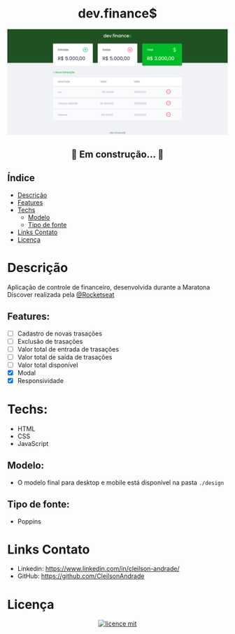 <div align="center">
    <h1 align="center">dev.finance$</h1>
    <img src="./design/desktop.png" alt="Logo" width="800">
</div>

<h2 align="center"> 
	🚧  Em construção...  🚧
</h2>

## Índice

* [Descrição](#descrição)
* [Features](#features) 
* [Techs](#techs)
  * [Modelo](#modelo)
  * [Tipo de fonte](#tipo-de-fonte)
* [Links Contato](#links-contato)
* [Licença](#licença)

# Descrição
Aplicação de controle de financeiro, desenvolvida durante a Maratona Discover realizada pela <a href="https://github.com/Rocketseat">@Rocketseat</a>

## Features:
- [ ] Cadastro de novas trasações<br>
- [ ] Exclusão de trasações<br>
- [ ] Valor total de entrada de trasações<br>
- [ ] Valor total de saída de trasações<br>
- [ ] Valor total disponível<br>
- [x] Modal<br>
- [x] Responsividade<br>

# Techs: 
- HTML
- CSS
- JavaScript

## Modelo:
- O modelo final para desktop e mobile está disponível na pasta `./design`

## Tipo de fonte:
- Poppins

# Links Contato
- Linkedin: https://www.linkedin.com/in/cleilson-andrade/<br>
- GitHub: https://github.com/CleilsonAndrade<br>

# Licença
<p align="center"><a href="https://github.com/CleilsonAndrade/dev.finances/blob/master/LICENSE"><img src="https://camo.githubusercontent.com/002151a49ee9afae7ce4c2bce93056c9f0e108fbd14e5a7e46e7e79d87bb1071/68747470733a2f2f696d672e736869656c64732e696f2f62616467652f6c6963656e63652d4d49542d626c75652e7376673f7374796c653d666c61742d737175617265" alt="licence mit" data-canonical-src="https://img.shields.io/badge/licence-MIT-blue.svg?style=flat-square" style="max-width:100%;"></a></p>
